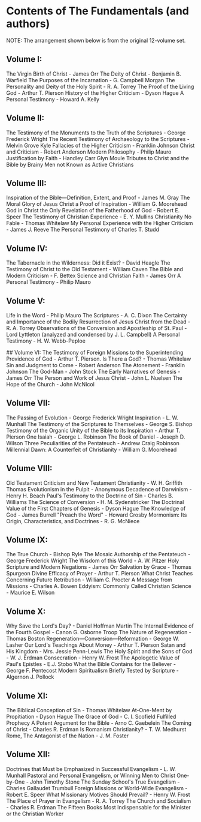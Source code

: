 # Contents of The Fundamentals (and authors)
NOTE: The arrangement shown below is from the original 12-volume set.

## Volume I:
The Virgin Birth of Christ - James Orr
The Deity of Christ - Benjamin B. Warfield
The Purposes of the Incarnation - G. Campbell Morgan
The Personality and Deity of the Holy Spirit - R. A. Torrey
The Proof of the Living God - Arthur T. Pierson
History of the Higher Criticism - Dyson Hague
A Personal Testimony - Howard A. Kelly
## Volume II:
The Testimony of the Monuments to the Truth of the Scriptures - George Frederick Wright
The Recent Testimony of Archaeology to the Scriptures - Melvin Grove Kyle
Fallacies of the Higher Criticism - Franklin Johnson
Christ and Criticism - Robert Anderson
Modern Philosophy - Philip Mauro
Justification by Faith - Handley Carr Glyn Moule
Tributes to Christ and the Bible by Brainy Men not Known as Active Christians
## Volume III:
Inspiration of the Bible—Definition, Extent, and Proof - James M. Gray
The Moral Glory of Jesus Christ a Proof of Inspiration - William G. Moorehead
God in Christ the Only Revelation of the Fatherhood of God - Robert E. Speer
The Testimony of Christian Experience - E. Y. Mullins
Christianity No Fable - Thomas Whitelaw
My Personal Experience with the Higher Criticism - James J. Reeve
The Personal Testimony of Charles T. Studd
## Volume IV:
The Tabernacle in the Wilderness: Did it Exist? - David Heagle
The Testimony of Christ to the Old Testament - William Caven
The Bible and Modern Criticism - F. Bettex
Science and Christian Faith - James Orr
A Personal Testimony - Philip Mauro
## Volume V:
Life in the Word - Philip Mauro
The Scriptures - A. C. Dixon
The Certainty and Importance of the Bodily Resurrection of Jesus Christ from the Dead - R. A. Torrey
Observations of the Conversion and Apostleship of St. Paul - Lord Lyttleton (analyzed and condensed by J. L. Campbell)
A Personal Testimony - H. W. Webb-Peploe

## Volume VI:
The Testimony of Foreign Missions to the Superintending Providence of God - Arthur T. Pierson.
Is There a God? - Thomas Whitelaw
Sin and Judgment to Come - Robert Anderson
The Atonement - Franklin Johnson
The God-Man - John Stock
The Early Narratives of Genesis - James Orr
The Person and Work of Jesus Christ - John L. Nuelsen
The Hope of the Church - John McNicol
## Volume VII:
The Passing of Evolution - George Frederick Wright
Inspiration - L. W. Munhall
The Testimony of the Scriptures to Themselves - George S. Bishop
Testimony of the Organic Unity of the Bible to its Inspiration - Arthur T. Pierson
One Isaiah - George L. Robinson
The Book of Daniel - Joseph D. Wilson
Three Peculiarities of the Pentateuch - Andrew Craig Robinson
Millennial Dawn: A Counterfeit of Christianity - William G. Moorehead
## Volume VIII:
Old Testament Criticism and New Testament Christianity - W. H. Griffith Thomas
Evolutionism in the Pulpit - Anonymous
Decadence of Darwinism - Henry H. Beach
Paul's Testimony to the Doctrine of Sin - Charles B. Williams
The Science of Conversion - H. M. Sydenstricker
The Doctrinal Value of the First Chapters of Genesis - Dyson Hague
The Knowledge of God - James Burrell
"Preach the Word" - Howard Crosby
Mormonism: Its Origin, Characteristics, and Doctrines - R. G. McNiece
## Volume IX:
The True Church - Bishop Ryle
The Mosaic Authorship of the Pentateuch - George Frederick Wright
The Wisdom of this World - A. W. Pitzer
Holy Scripture and Modern Negations - James Orr
Salvation by Grace - Thomas Spurgeon
Divine Efficacy of Prayer - Arthur T. Pierson
What Christ Teaches Concerning Future Retribution - William C. Procter
A Message from Missions - Charles A. Bowen
Eddyism: Commonly Called Christian Science - Maurice E. Wilson
## Volume X:
Why Save the Lord's Day? - Daniel Hoffman Martin
The Internal Evidence of the Fourth Gospel - Canon G. Osborne Troop
The Nature of Regeneration - Thomas Boston
Regeneration—Conversion—Reformation - George W. Lasher
Our Lord's Teachings About Money - Arthur T. Pierson
Satan and His Kingdom - Mrs. Jessie Penn-Lewis
The Holy Spirit and the Sons of God - W. J. Erdman
Consecration - Henry W. Frost
The Apologetic Value of Paul's Epistles - E.J. Stobo
What the Bible Contains for the Believer - George F. Pentecost
Modern Spiritualism Briefly Tested by Scripture - Algernon J. Pollock
## Volume XI:
The Biblical Conception of Sin - Thomas Whitelaw
At-One-Ment by Propitiation - Dyson Hague
The Grace of God - C. I. Scofield
Fulfilled Prophecy A Potent Argument for the Bible - Arno C. Gaebelein
The Coming of Christ - Charles R. Erdman
Is Romanism Christianity? - T. W. Medhurst
Rome, The Antagonist of the Nation - J. M. Foster

## Volume XII:
Doctrines that Must be Emphasized in Successful Evangelism - L. W. Munhall
Pastoral and Personal Evangelism, or Winning Men to Christ One-by-One - John Timothy Stone
The Sunday School's True Evangelism - Charles Gallaudet Trumbull
Foreign Missions or World-Wide Evangelism - Robert E. Speer
What Missionary Motives Should Prevail? - Henry W. Frost
The Place of Prayer in Evangelism - R. A. Torrey
The Church and Socialism - Charles R. Erdman
The Fifteen Books Most Indispensable for the Minister or the Christian Worker
